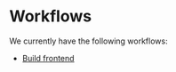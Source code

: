 # Workflows

We currently have the following workflows:

- [Build frontend](../.github/workflows/build.yml)
